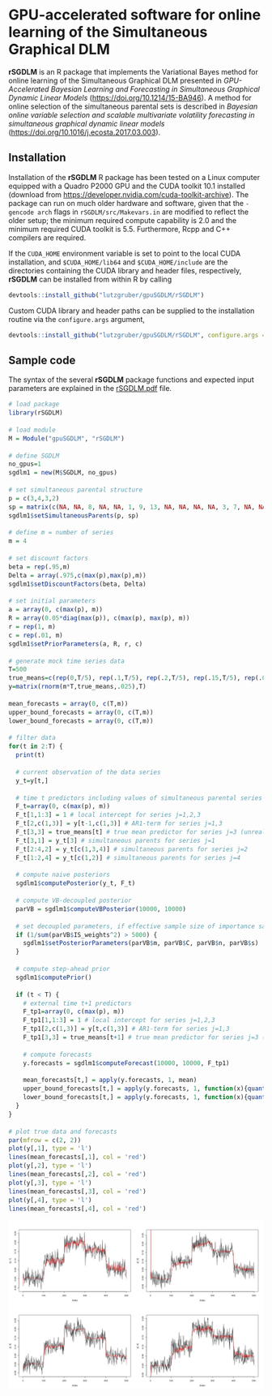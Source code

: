 # GPU-accelerated software for online learning of the Simultaneous Graphical DLM

**rSGDLM** is an R package that implements the Variational Bayes method for online learning of the Simultaneous Graphical DLM presented in *GPU-Accelerated Bayesian Learning and Forecasting in Simultaneous Graphical Dynamic Linear Models* (https://doi.org/10.1214/15-BA946). A method for online selection of the simultaneous parental sets is described in *Bayesian online variable selection and scalable multivariate volatility forecasting in simultaneous graphical dynamic linear models* (https://doi.org/10.1016/j.ecosta.2017.03.003).

## Installation

Installation of the **rSGDLM** R package has been tested on a Linux computer equipped with a Quadro P2000 GPU and the CUDA toolkit 10.1 installed (download from https://developer.nvidia.com/cuda-toolkit-archive). The package can run on much older hardware and software, given that the `-gencode arch` flags in `rSGDLM/src/Makevars.in` are modified to reflect the older setup; the minimum required compute capability is 2.0 and the minimum required CUDA toolkit is 5.5. Furthermore, Rcpp and C++ compilers are required.

If the `CUDA_HOME` environment variable is set to point to the local CUDA installation, and `$CUDA_HOME/lib64` and `$CUDA_HOME/include` are the directories containing the CUDA library and header files, respectively, **rSGDLM** can be installed from within R by calling

```r
devtools::install_github("lutzgruber/gpuSGDLM/rSGDLM") 
```

Custom CUDA library and header paths can be supplied to the installation routine via the `configure.args` argument,

```r
devtools::install_github("lutzgruber/gpuSGDLM/rSGDLM", configure.args = list(rSGDLM = c("--with-cuda-lib=CUDA_LIB_DIR", "--with-cuda-include=CUDA_INC_DIR"))) 
```

## Sample code

The syntax of the several **rSGDLM** package functions and expected input parameters are explained in the [rSGDLM.pdf](rSGDLM.pdf) file.

```r
# load package
library(rSGDLM)

# load module
M = Module("gpuSGDLM", "rSGDLM")

# define SGDLM
no_gpus=1
sgdlm1 = new(M$SGDLM, no_gpus)

# set simultaneous parental structure
p = c(3,4,3,2)
sp = matrix(c(NA, NA, 8, NA, NA, 1, 9, 13, NA, NA, NA, NA, 3, 7, NA, NA), max(p))
sgdlm1$setSimultaneousParents(p, sp)

# define m = number of series
m = 4

# set discount factors
beta = rep(.95,m)
Delta = array(.975,c(max(p),max(p),m))
sgdlm1$setDiscountFactors(beta, Delta)

# set initial parameters
a = array(0, c(max(p), m))
R = array(0.05*diag(max(p)), c(max(p), max(p), m))
r = rep(1, m)
c = rep(.01, m)
sgdlm1$setPriorParameters(a, R, r, c)

# generate mock time series data
T=500
true_means=c(rep(0,T/5), rep(.1,T/5), rep(.2,T/5), rep(.15,T/5), rep(.05,T/5))
y=matrix(rnorm(m*T,true_means,.025),T)

mean_forecasts = array(0, c(T,m))
upper_bound_forecasts = array(0, c(T,m))
lower_bound_forecasts = array(0, c(T,m))

# filter data
for(t in 2:T) {
  print(t)

  # current observation of the data series
  y_t=y[t,]
  
  # time t predictors including values of simultaneous parental series
  F_t=array(0, c(max(p), m))
  F_t[1,1:3] = 1 # local intercept for series j=1,2,3
  F_t[2,c(1,3)] = y[t-1,c(1,3)] # AR1-term for series j=1,3
  F_t[3,3] = true_means[t] # true mean predictor for series j=3 (unrealistic in practice!)
  F_t[3,1] = y_t[3] # simultaneous parents for series j=1
  F_t[2:4,2] = y_t[c(1,3,4)] # simultaneous parents for series j=2
  F_t[1:2,4] = y_t[c(1,2)] # simultaneous parents for series j=4
  
  # compute naive posteriors
  sgdlm1$computePosterior(y_t, F_t)
  
  # compute VB-decoupled posterior
  parVB = sgdlm1$computeVBPosterior(10000, 10000)
  
  # set decoupled parameters, if effective sample size of importance sample is greater than 5000
  if (1/sum(parVB$IS_weights^2) > 5000) {
    sgdlm1$setPosteriorParameters(parVB$m, parVB$C, parVB$n, parVB$s)
  }
  
  # compute step-ahead prior
  sgdlm1$computePrior()
  
  if (t < T) {
    # external time t+1 predictors 
    F_tp1=array(0, c(max(p), m))
    F_tp1[1,1:3] = 1 # local intercept for series j=1,2,3
    F_tp1[2,c(1,3)] = y[t,c(1,3)] # AR1-term for series j=1,3
    F_tp1[3,3] = true_means[t+1] # true mean predictor for series j=3 (unrealistic in practice!)
  
    # compute forecasts 
    y.forecasts = sgdlm1$computeForecast(10000, 10000, F_tp1)
  
    mean_forecasts[t,] = apply(y.forecasts, 1, mean)
    upper_bound_forecasts[t,] = apply(y.forecasts, 1, function(x){quantile(x, .95)})
    lower_bound_forecasts[t,] = apply(y.forecasts, 1, function(x){quantile(x, .05)})
  }
}

# plot true data and forecasts
par(mfrow = c(2, 2))
plot(y[,1], type = 'l')
lines(mean_forecasts[,1], col = 'red')
plot(y[,2], type = 'l')
lines(mean_forecasts[,2], col = 'red')
plot(y[,3], type = 'l')
lines(mean_forecasts[,3], col = 'red')
plot(y[,4], type = 'l')
lines(mean_forecasts[,4], col = 'red')
```
![Forecast and observed data](README-plot1.jpg)
